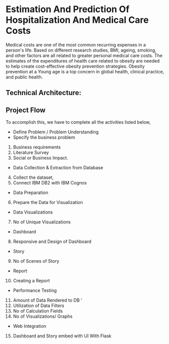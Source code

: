 # Estimation And Prediction Of Hospitalization And Medical Care Costs

Medical costs are one of the most common recurring expenses in a person's life. Based on different research studies, BMI, ageing, smoking, and other factors are all related to greater personal medical care costs. The estimates of the expenditures of health care related to obesity are needed to help create cost-effective obesity prevention strategies. Obesity prevention at a Young age is a top concern in global health, clinical practice, and public health.
## Technical Architecture:

## Project Flow
To accomplish this, we have to complete all the activities listed below,
*	Define Problem / Problem Understanding
*	Specify the business problem
  1.	Business requirements
  2.	Literature Survey
  3.	Social or Business Impact.
*	Data Collection & Extraction from Database
  4.	Collect the dataset,
  5.  Connect IBM DB2 with IBM Cognos
*	Data Preparation
  6.  Prepare the Data for Visualization
*	Data Visualizations
  7.	No of Unique Visualizations
*	Dashboard
  8.	Responsive and Design of Dashboard
*	Story
  9.	No of Scenes of Story
*	Report
  10.	Creating a Report                 
*	Performance Testing 
  11.	Amount of Data Rendered to DB ‘
  12.	Utilization of Data Filters
  13.	No of Calculation Fields
  14.	No of Visualizations/ Graphs 
*	Web Integration
  15.	Dashboard and Story embed with UI With Flask

